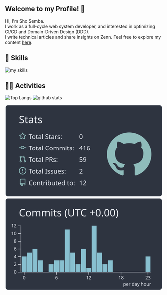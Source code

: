 <!-- 
<div align="right">
  <img src="https://komarev.com/ghpvc/?username=Century-ss" />
</div>
-->

## Welcome to my Profile! 👋
Hi, I'm Sho Semba.  
I work as a full-cycle web system developer, and interested in optimizing CI/CD and Domain-Driven Design (DDD).  
I write technical articles and share insights on Zenn. Feel free to explore my content [here](https://zenn.dev/century).

## 🌱 Skills
<img alt="my skills" src="https://skillicons.dev/icons?theme=dark&i=html,css,js,python,vue,githubactions,aws,ts,react,docker" />

<!--## 📝 Articles-->
<!--Zenn: https://zenn.dev/century
<!--I write technical articles and share insights on Zenn. Feel free to explore my content [here](https://zenn.dev/century).-->

## 🏃‍♀️ Activities
<p align="left"> <img alt="Top Langs" height="150px" src="https://github-readme-stats.vercel.app/api/top-langs/?username=Century-ss&layout=compact&count_private=true&show_icons=true&theme=nightowl" /> <img alt="github stats" height="150px" src="https://github-readme-stats.vercel.app/api?username=Century-ss&count_private=true&show_icons=true&show_icons=true&theme=nightowl" /> </p> 

[![](https://raw.githubusercontent.com/Century-ss/Century-ss/main/profile-summary-card-output/nord_dark/3-stats.svg)](https://github.com/vn7n24fzkq/github-profile-summary-cards) [![](https://raw.githubusercontent.com/Century-ss/Century-ss/main/profile-summary-card-output/nord_dark/4-productive-time.svg)](https://github.com/vn7n24fzkq/github-profile-summary-cards)
